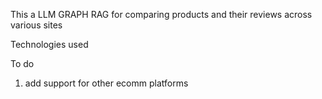 This a LLM GRAPH RAG for comparing products and their reviews across various sites

Technologies used

To do

1. add support for other ecomm platforms
